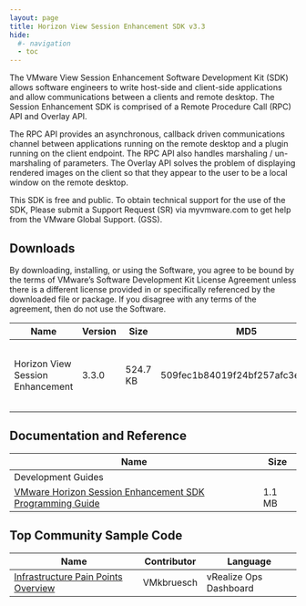 ```yaml
---
layout: page
title: Horizon View Session Enhancement SDK v3.3
hide:
  #- navigation
  - toc
---
```


The VMware View Session Enhancement Software Development Kit (SDK) allows software engineers to write host-side and client-side applications and allow communications between a clients and remote desktop. The Session Enhancement SDK is comprised of a Remote Procedure Call (RPC) API and Overlay API.

The RPC API provides an asynchronous, callback driven communications channel between applications running on the remote desktop and a plugin running on the client endpoint. The RPC API also handles marshaling / un-marshaling of parameters. The Overlay API solves the problem of displaying rendered images on the client so that they appear to the user to be a local window on the remote desktop.

This SDK is free and public. To obtain technical support for the use of the SDK, Please submit a Support Request (SR) via myvmware.com to get help from the VMware Global Support. (GSS).

## Downloads

By downloading, installing, or using the Software, you agree to be bound by the terms of VMware’s Software Development Kit License Agreement unless there is a different license provided in or specifically referenced by the downloaded file or package. If you disagree with any terms of the agreement, then do not use the Software.

| Name | Version | Size | MD5 |  |
| --- | --- | --- | --- | --- |
|Horizon View Session Enhancement | 3.3.0 | 524.7 KB | 509fec1b84019f24bf257afc3ecb8aa5 | [Download](#) { .md-button .md-button--primary } |

## Documentation and Reference

| Name | Size |	 
| --- | --- |
|Development Guides |  |
| [VMware Horizon Session Enhancement SDK Programming Guide](./versions/3.3/horizon-session-enhancement-sdk-33.pdf) | 1.1 MB	|

## Top Community Sample Code

| Name | Contributor | Language |
| --- | --- | --- |
| [Infrastructure Pain Points Overview](https://github.com/euc-dev/euc-samples/tree/main/Horizon-Samples/infrastructure-pain-points-overview) | VMkbruesch | vRealize Ops Dashboard |

